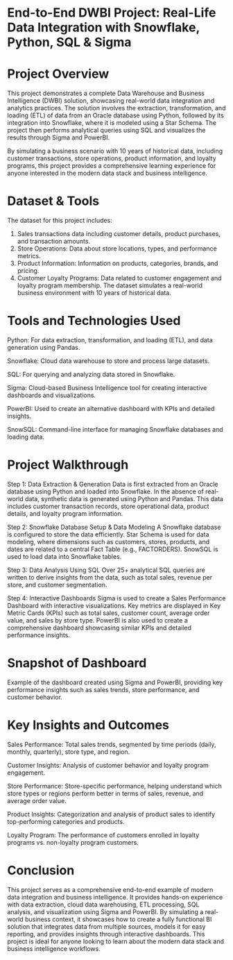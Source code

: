 # End-to-End DWBI Project: Real-Life Data Integration with Snowflake, Python, SQL & Sigma


#  Project Overview
This project demonstrates a complete Data Warehouse and Business Intelligence (DWBI) solution, showcasing real-world data integration and analytics practices. The solution involves the extraction, transformation, and loading (ETL) of data from an Oracle database using Python, followed by its integration into Snowflake, where it is modeled using a Star Schema. The project then performs analytical queries using SQL and visualizes the results through Sigma and PowerBI.

By simulating a business scenario with 10 years of historical data, including customer transactions, store operations, product information, and loyalty programs, this project provides a comprehensive learning experience for anyone interested in the modern data stack and business intelligence.

#  Dataset & Tools

The dataset for this project includes:

1. Sales transactions data including customer details, product purchases, and transaction amounts.
2. Store Operations: Data about store locations, types, and performance metrics.
3. Product Information: Information on products, categories, brands, and pricing.
4. Customer Loyalty Programs: Data related to customer engagement and loyalty program membership.
The dataset simulates a real-world business environment with 10 years of historical data.




#  Tools and Technologies Used
Python: For data extraction, transformation, and loading (ETL), and data generation using Pandas.

Snowflake: Cloud data warehouse to store and process large datasets.

SQL: For querying and analyzing data stored in Snowflake.

Sigma: Cloud-based Business Intelligence tool for creating interactive dashboards and visualizations.

PowerBI: Used to create an alternative dashboard with KPIs and detailed insights.

SnowSQL: Command-line interface for managing Snowflake databases and loading data.



# Project Walkthrough
Step 1: Data Extraction & Generation
Data is first extracted from an Oracle database using Python and loaded into Snowflake.
In the absence of real-world data, synthetic data is generated using Python and Pandas.
This data includes customer transaction records, store operational data, product details, and loyalty program information.

Step 2: Snowflake Database Setup & Data Modeling
A Snowflake database is configured to store the data efficiently.
Star Schema is used for data modeling, where dimensions such as customers, stores, products, and dates are related to a central Fact Table (e.g., FACTORDERS).
SnowSQL is used to load data into Snowflake tables.


Step 3: Data Analysis Using SQL
Over 25+ analytical SQL queries are written to derive insights from the data, such as total sales, revenue per store, and customer segmentation.

Step 4: Interactive Dashboards
Sigma is used to create a Sales Performance Dashboard with interactive visualizations.
Key metrics are displayed in Key Metric Cards (KPIs) such as total sales, customer count, average order value, and sales by store type.
PowerBI is also used to create a comprehensive dashboard showcasing similar KPIs and detailed performance insights.
# Snapshot of Dashboard

Example of the dashboard created using Sigma and PowerBI, providing key performance insights such as sales trends, store performance, and customer behavior.

# Key Insights and Outcomes
Sales Performance:                                Total sales trends, segmented by time periods (daily, monthly, quarterly), store type, and region.

Customer Insights: Analysis of customer behavior and loyalty program engagement.

Store Performance: Store-specific performance, helping understand which store types or regions perform better in terms of sales, revenue, and average order value.

Product Insights: Categorization and analysis of 
product sales to identify top-performing categories and products.

Loyalty Program: The performance of customers enrolled in loyalty programs vs. non-loyalty program customers.


# Conclusion
This project serves as a comprehensive end-to-end example of modern data integration and business intelligence. It provides hands-on experience with data extraction, cloud data warehousing, ETL processing, SQL analysis, and visualization using Sigma and PowerBI. By simulating a real-world business context, it showcases how to create a fully functional BI solution that integrates data from multiple sources, models it for easy reporting, and provides insights through interactive dashboards. This project is ideal for anyone looking to learn about the modern data stack and business intelligence workflows.




